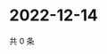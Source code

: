 # 2022-12-14

共 0 条

<!-- BEGIN WEIBO -->
<!-- 最后更新时间 Wed Dec 14 2022 16:07:19 GMT+0800 (China Standard Time) -->

<!-- END WEIBO -->

